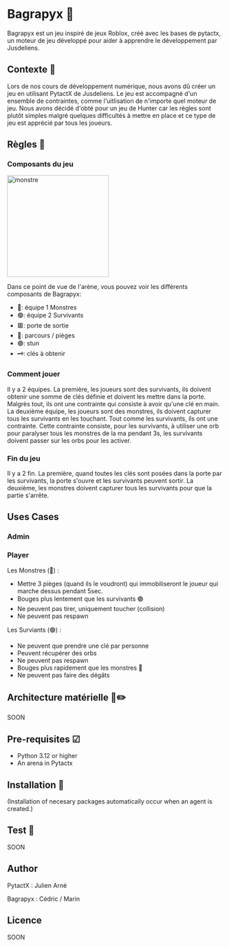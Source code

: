 # Bagrapyx 🔪

Bagrapyx est un jeu inspiré de jeux Roblox, créé avec les bases de pytactx, un moteur de jeu développé pour aider à apprendre le développement par Jusdeliens.

## Contexte 🔎

Lors de nos cours de développement numérique, nous avons dû créer un jeu en utilisant PytactX de Jusdeliens. Le jeu est accompagné d'un ensemble de contraintes, comme l'uitlisation de n'importe quel moteur de jeu. Nous avons décidé d'obté pour un jeu de Hunter car les règles sont plutôt simples malgré quelques difficultés à mettre en place et ce type de jeu est apprécié
 par tous les joueurs.

## Règles 📜

### Composants du jeu 

<img width="236" alt="monstre" src="https://github.com/Boxibarbare/Bagrapyx/assets/151009711/6aa232a3-d014-400a-a2cc-683662271ed9">


Dans ce point de vue de l'arène, vous pouvez voir les différents composants de Bagrapyx:

- 🔵: équipe 1 Monstres
- 🟢: équipe 2 Survivants
- 🟥: porte de sortie
- 🔹: parcours / pièges
- 🟣: stun
- 🗝️: clés à obtenir

### Comment jouer 

Il y a 2 équipes. La première, les joueurs sont des survivants, ils doivent obtenir une somme de clés définie et doivent les mettre dans la porte. Malgrès tout, ils ont une contrainte qui consiste à avoir qu'une clé en main.
La deuxième équipe, les joueurs sont des monstres, ils doivent capturer tous les survivants en les touchant. Tout comme les survivants, ils ont une contrainte. Cette contrainte consiste, pour les survivants, à utiliser une orb pour paralyser tous les monstres de la ma pendant 3s, les survivants doivent passer sur les orbs pour les activer.

### Fin du jeu 

Il y a 2 fin. La première, quand toutes les clés sont posées dans la porte par les survivants, la porte s'ouvre et les survivants peuvent sortir. La deuxième, les monstres doivent capturer tous les survivants pour que la partie s'arrête.


## Uses Cases 

### Admin

### Player

Les Monstres (🔵) :
- Mettre 3 pièges (quand ils le voudront) qui immobiliseront le joueur qui marche dessus pendant 5sec.
- Bouges plus lentement que les survivants 🟢
- Ne peuvent pas tirer, uniquement toucher (collision)
- Ne peuvent pas respawn


Les Surviants (🟢) :
- Ne peuvent que prendre une clé par personne
- Peuvent récupérer des orbs
- Ne peuvent pas respawn
- Bouges plus rapidement que les monstres 🔵
- Ne peuvent pas faire des dégâts

## Architecture matérielle 📐✏️

SOON

## Pre-requisites ☑

- Python 3.12 or higher
- An arena in Pytactx

## Installation 🔧

(Installation of necesary packages automatically occur when an agent is created.)

## Test 🧪

SOON

## Author

PytactX : Julien Arné

Bagrapyx : Cédric / Marin

## Licence

SOON








